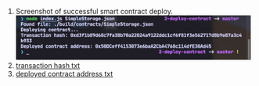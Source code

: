 1. Screenshot of successful smart contract deploy.
	![smart contract deploy](/task-2/console%20output%20successful%20smart%20contract%20deploy.png)
2. [transaction hash txt](/task-2/transaction-hash.txt)
3. [deployed contract address txt](/task-2/deployed%20contract%20address.txt)
